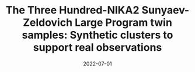 ---
title: "The Three Hundred-NIKA2 Sunyaev-Zeldovich Large Program twin samples: Synthetic clusters to support real observations"
collection: "publications"
category: "co_procs"
permalink: /publications/2022EPJWC25700036P
link: https://ui.adsabs.harvard.edu/abs/2022EPJWC.25700036P/abstract
date: 2022-07-01
venue: "mm Universe @ NIKA2 - Observing the mm Universe with the NIKA2 Camera"
citation: "Ritacco, A., Adam, R., Ade, P., et al. (2022), mm Universe @ NIKA2 - Observing the mm Universe with the NIKA2 Camera, 257, 00042."
---
